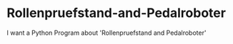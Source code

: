 # Rollenpruefstand-and-Pedalroboter
I want a Python Program about 'Rollenpruefstand and Pedalroboter'
